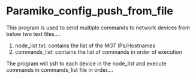# Paramiko_config_push_from_file

This program is used to send multiple commands to network devices from below two text files....
  1. node_list.txt: contains the list of the MGT IPs/Hostnames
  2. commands_list: contains the list of commands in order of execution
 
 The program will ssh to each device in the node_list and execute commands in commands_list file in order....
